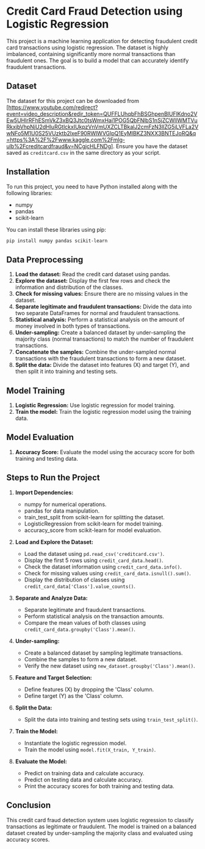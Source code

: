 # Credit Card Fraud Detection using Logistic Regression

This project is a machine learning application for detecting fraudulent credit card transactions using logistic regression. The dataset is highly imbalanced, containing significantly more normal transactions than fraudulent ones. The goal is to build a model that can accurately identify fraudulent transactions.

## Dataset

The dataset for this project can be downloaded from [https://www.youtube.com/redirect?event=video_description&redir_token=QUFFLUhqbFhBSGhpenBlUFlKdno2VEw5UHlrRFhESmVkZ3xBQ3Jtc0tsWmxHai1POG5QbFNlbS1nSjZCWllWMTVuRkxjbVhpNjU2dHluRGtlckxIUkpzVnVmUXZCLTBkalJ2cmFzN3llZG5jLVFLa2VwNFo5M1U0S25VUzktb2lxeF90RWlWVGlpQ1EyMlBKZ3NXX3BNTEJoRQ&q=https%3A%2F%2Fwww.kaggle.com%2Fmlg-ulb%2Fcreditcardfraud&v=NCgjcHLFNDg]. Ensure you have the dataset saved as `creditcard.csv` in the same directory as your script.

## Installation

To run this project, you need to have Python installed along with the following libraries:
- numpy
- pandas
- scikit-learn

You can install these libraries using pip:

```bash
pip install numpy pandas scikit-learn
```

## Data Preprocessing

1. **Load the dataset:** Read the credit card dataset using pandas.
2. **Explore the dataset:** Display the first few rows and check the information and distribution of the classes.
3. **Check for missing values:** Ensure there are no missing values in the dataset.
4. **Separate legitimate and fraudulent transactions:** Divide the data into two separate DataFrames for normal and fraudulent transactions.
5. **Statistical analysis:** Perform a statistical analysis on the amount of money involved in both types of transactions.
6. **Under-sampling:** Create a balanced dataset by under-sampling the majority class (normal transactions) to match the number of fraudulent transactions.
7. **Concatenate the samples:** Combine the under-sampled normal transactions with the fraudulent transactions to form a new dataset.
8. **Split the data:** Divide the dataset into features (X) and target (Y), and then split it into training and testing sets.

## Model Training

1. **Logistic Regression:** Use logistic regression for model training.
2. **Train the model:** Train the logistic regression model using the training data.

## Model Evaluation

1. **Accuracy Score:** Evaluate the model using the accuracy score for both training and testing data.

## Steps to Run the Project

1. **Import Dependencies:**
   - numpy for numerical operations.
   - pandas for data manipulation.
   - train_test_split from scikit-learn for splitting the dataset.
   - LogisticRegression from scikit-learn for model training.
   - accuracy_score from scikit-learn for model evaluation.

2. **Load and Explore the Dataset:**
   - Load the dataset using `pd.read_csv('creditcard.csv')`.
   - Display the first 5 rows using `credit_card_data.head()`.
   - Check the dataset information using `credit_card_data.info()`.
   - Check for missing values using `credit_card_data.isnull().sum()`.
   - Display the distribution of classes using `credit_card_data['Class'].value_counts()`.

3. **Separate and Analyze Data:**
   - Separate legitimate and fraudulent transactions.
   - Perform statistical analysis on the transaction amounts.
   - Compare the mean values of both classes using `credit_card_data.groupby('Class').mean()`.

4. **Under-sampling:**
   - Create a balanced dataset by sampling legitimate transactions.
   - Combine the samples to form a new dataset.
   - Verify the new dataset using `new_dataset.groupby('Class').mean()`.

5. **Feature and Target Selection:**
   - Define features (X) by dropping the 'Class' column.
   - Define target (Y) as the 'Class' column.

6. **Split the Data:**
   - Split the data into training and testing sets using `train_test_split()`.

7. **Train the Model:**
   - Instantiate the logistic regression model.
   - Train the model using `model.fit(X_train, Y_train)`.

8. **Evaluate the Model:**
   - Predict on training data and calculate accuracy.
   - Predict on testing data and calculate accuracy.
   - Print the accuracy scores for both training and testing data.

## Conclusion

This credit card fraud detection system uses logistic regression to classify transactions as legitimate or fraudulent. The model is trained on a balanced dataset created by under-sampling the majority class and evaluated using accuracy scores.